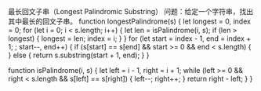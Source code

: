 最长回文子串（Longest Palindromic Substring）
问题：给定一个字符串，找出其中最长的回文子串。
function longestPalindrome(s) {
let longest = 0,
index = 0;
for (let i = 0; i < s.length; i++) {
let len = isPalindrome(i, s);
if (len > longest) {
longest = len;
index = i;
}
}
for (let start = index - 1, end = index + 1; ; start--, end++) {
if (s[start] == s[end] && start >= 0 && end < s.length) {
} else {
return s.substring(start + 1, end);
}
}

function isPalindrome(i, s) {
let left = i - 1,
right = i + 1;
while (left >= 0 && right < s.length && s[left] == s[right]) {
left--;
right++;
}
return right - left;
}
}
